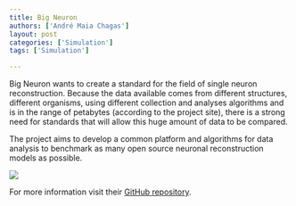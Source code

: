 ```yaml
---
title: Big Neuron
authors: ['André Maia Chagas']
layout: post
categories: ['Simulation']
tags: ['Simulation']

---
```


Big Neuron wants to create a standard for the field of single neuron reconstruction. Because the data available comes from different structures, different organisms, using different collection and analyses algorithms and is in the range of petabytes (according to the project site), there is a strong need for standards that will allow this huge amount of data to be compared.

The project aims to develop a common platform and algorithms for data analysis to benchmark as many open source neuronal reconstruction models as possible.

![](https://avatars1.githubusercontent.com/u/15747935?s=200&v=4)

For more information visit their <a href="https://github.com/BigNeuron" target="_blank" rel="noopener">GitHub repository</a>.